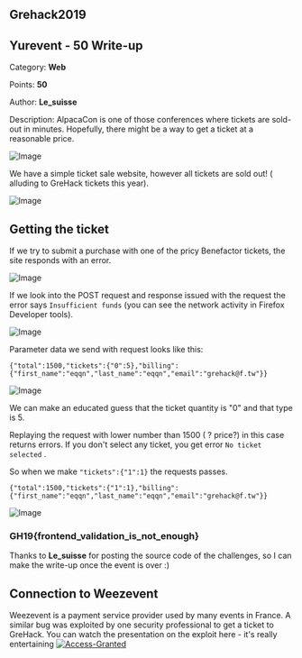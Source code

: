 ## Grehack2019 

## Yurevent - 50 Write-up

Category: **Web**

Points: **50**

Author: **Le_suisse**

Description:
AlpacaCon is one of those conferences where tickets are sold-out in minutes. Hopefully, there might be a way to get a ticket at a reasonable price.

![Image](https://eqqn.github.io/images/alpaca1.png)

We have a simple ticket sale website, however all tickets are sold out! ( alluding to GreHack tickets this year).

![Image](https://eqqn.github.io/images/alpaca2.png)

## Getting the ticket

If we try to submit a purchase with one of the pricy Benefactor tickets, the site responds with an error.

![Image](https://eqqn.github.io/images/alpaca3.png)

If we look into the POST request and response issued with the request the error says `Insufficient funds` (you can see the network activity in Firefox Developer tools).

![Image](https://eqqn.github.io/images/alpaca4.png)

Parameter data we send with request looks like this:

```
{"total":1500,"tickets":{"0":5},"billing":{"first_name":"eqqn","last_name":"eqqn","email":"grehack@f.tw"}}
```

![Image](https://eqqn.github.io/images/alpaca6.png)

We can make an educated guess that the ticket quantity is "0" and that type is 5. 

Replaying the request with lower number than 1500 ( ? price?) in this case returns errors. If you don't select any ticket, you get error
`No ticket selected` . 

So when we make ` "tickets":{"1":1} ` the requests passes. 

`{"total":1500,"tickets":{"1":1},"billing":{"first_name":"eqqn","last_name":"eqqn","email":"grehack@f.tw"}}`

![Image](https://eqqn.github.io/images/alpaca5.png)

### GH19{frontend_validation_is_not_enough}

Thanks to **Le_suisse** for posting the source code of the challenges, so I can make the write-up once the event is over :)

## Connection to Weezevent

Weezevent is a payment service provider used by many events in France. A similar bug was exploited by one security professional to get a ticket to GreHack. You can watch the presentation on the exploit here - it's really entertaining
[![Access-Granted](https://i.ytimg.com/vi_webp/h3evjbGnT1Y/sddefault.webp)](https://www.youtube.com/watch?v=h3evjbGnT1Y)
